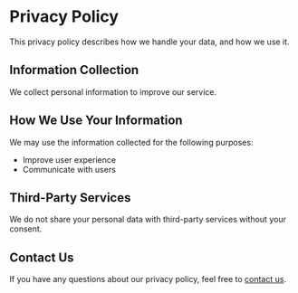 # Privacy Policy

This privacy policy describes how we handle your data, and how we use it.

## Information Collection

We collect personal information to improve our service.

## How We Use Your Information

We may use the information collected for the following purposes:
- Improve user experience
- Communicate with users

## Third-Party Services

We do not share your personal data with third-party services without your consent.

## Contact Us

If you have any questions about our privacy policy, feel free to [contact us](bestliaozhiyao@gmail.com).
